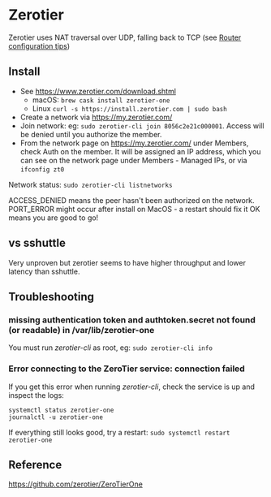# Zerotier

Zerotier uses NAT traversal over UDP, falling back to TCP (see [Router configuration tips](https://zerotier.atlassian.net/wiki/spaces/SD/pages/6815768/Router+Configuration+Tips))

## Install

* See https://www.zerotier.com/download.shtml
  * macOS: `brew cask install zerotier-one`
  * Linux `curl -s https://install.zerotier.com | sudo bash`
* Create a network via https://my.zerotier.com/
* Join network: eg: `sudo zerotier-cli join 8056c2e21c000001`. Access will be denied until you authorize the member.
* From the network page on https://my.zerotier.com/ under Members, check Auth on the member. It will be assigned an IP address, which you can see on the network page under Members - Managed IPs, or via `ifconfig zt0`

Network status: `sudo zerotier-cli listnetworks` 

ACCESS_DENIED means the peer hasn't been authorized on the network.  
PORT_ERROR might occur after install on MacOS - a restart should fix it
OK means you are good to go!  

## vs sshuttle

Very unproven but zerotier seems to have higher throughput and lower latency than sshuttle.  

## Troubleshooting

### missing authentication token and authtoken.secret not found (or readable) in /var/lib/zerotier-one

You must run *zerotier-cli* as root, eg: `sudo zerotier-cli info`

### Error connecting to the ZeroTier service: connection failed

If you get this error when running *zerotier-cli*, check the service is up and inspect the logs:

```
systemctl status zerotier-one
journalctl -u zerotier-one
```

If everything still looks good, try a restart: `sudo systemctl restart zerotier-one`

## Reference

https://github.com/zerotier/ZeroTierOne